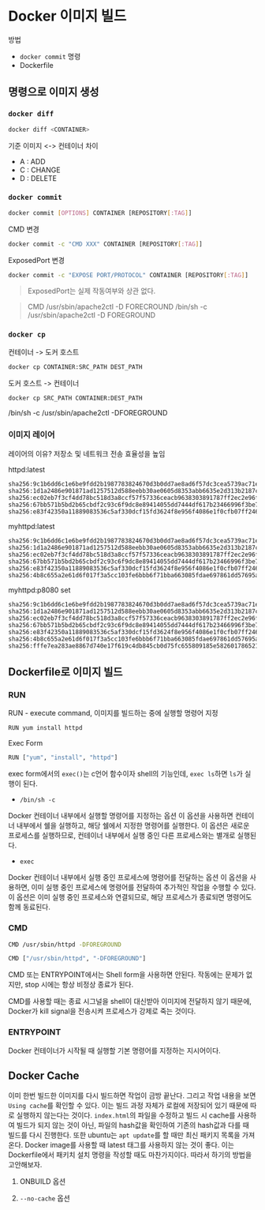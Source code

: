 # Docker 이미지 빌드

방법
- `docker commit` 명령
- Dockerfile

## 명령으로 이미지 생성
### `docker diff`

``` bash
docker diff <CONTAINER>
```

기준 이미지 <-> 컨테이너 차이
- A : ADD
- C : CHANGE
- D : DELETE

### `docker commit`

``` bash
docker commit [OPTIONS] CONTAINER [REPOSITORY[:TAG]]
```

CMD 변경
``` bash
docker commit -c "CMD XXX" CONTAINER [REPOSITORY[:TAG]]
```

ExposedPort 변경
``` bash
docker commit -c "EXPOSE PORT/PROTOCOL" CONTAINER [REPOSITORY[:TAG]]
```

> ExposedPort는 실제 작동여부와 상관 없다.

> CMD /usr/sbin/apache2ctl -D FORECROUND
> /bin/sh -c /usr/sbin/apache2ctl -D FOREGROUND

### `docker cp`
컨테이너 -> 도커 호스트

``` bash
docker cp CONTAINER:SRC_PATH DEST_PATH
```

도커 호스트 -> 컨테이너

``` bash
docker cp SRC_PATH CONTAINER:DEST_PATH
```

/bin/sh -c /usr/sbin/apache2ctl -DFOREGROUND

### 이미지 레이어
레이어의 이유?
저장소 및 네트워크 전송 효율성을 높임

httpd:latest
```
sha256:9c1b6dd6c1e6be9fdd2b1987783824670d3b0dd7ae8ad6f57dc3cea5739ac71e
sha256:1d1a2486e901871ad1257512d588eebb30ae0605d8353abb6635e2d313b2187c
sha256:ec02eb7f3cf4dd78bc518d3a8ccf57f57336ceacb9638303891787ff2ec2e96f
sha256:67bb571b5bd2b65cbdf2c93c6f9dc8e89414055dd7444df617b23466996f3be7
sha256:e83f42350a11889083536c5af330dcf15fd3624f8e956f4086e1f0cfb07ff246
```

myhttpd:latest
```
sha256:9c1b6dd6c1e6be9fdd2b1987783824670d3b0dd7ae8ad6f57dc3cea5739ac71e
sha256:1d1a2486e901871ad1257512d588eebb30ae0605d8353abb6635e2d313b2187c
sha256:ec02eb7f3cf4dd78bc518d3a8ccf57f57336ceacb9638303891787ff2ec2e96f
sha256:67bb571b5bd2b65cbdf2c93c6f9dc8e89414055dd7444df617b23466996f3be7
sha256:e83f42350a11889083536c5af330dcf15fd3624f8e956f4086e1f0cfb07ff246
sha256:4b8c655a2e61d6f017f3a5cc103fe6bbb6f71bba663085fdae697861dd57695a
```

myhttpd:p8080 set
```
sha256:9c1b6dd6c1e6be9fdd2b1987783824670d3b0dd7ae8ad6f57dc3cea5739ac71e
sha256:1d1a2486e901871ad1257512d588eebb30ae0605d8353abb6635e2d313b2187c
sha256:ec02eb7f3cf4dd78bc518d3a8ccf57f57336ceacb9638303891787ff2ec2e96f
sha256:67bb571b5bd2b65cbdf2c93c6f9dc8e89414055dd7444df617b23466996f3be7
sha256:e83f42350a11889083536c5af330dcf15fd3624f8e956f4086e1f0cfb07ff246
sha256:4b8c655a2e61d6f017f3a5cc103fe6bbb6f71bba663085fdae697861dd57695a
sha256:fffe7ea283ae8867d740e17f619c4db845cb0d75fc655809185e582601786521
```

## Dockerfile로 이미지 빌드

### RUN

RUN - execute command, 이미지를 빌드하는 중에 실행할 명령어 지정

``` bash
RUN yum install httpd
```

Exec Form

``` bash
RUN ["yum", "install", "httpd"]
```

exec form에서의 `exec()`는 c언어 함수이자 shell의 기능인데, `exec ls`하면 `ls`가 실행이 된다.

- `/bin/sh -c`

Docker 컨테이너 내부에서 실행할 명령어를 지정하는 옵션
이 옵션을 사용하면 컨테이너 내부에서 쉘을 실행하고, 해당 쉘에서 지정한 명령어를 실행한다.
이 옵션은 새로운 프로세스를 실행하므로, 컨테이너 내부에서 실행 중인 다른 프로세스와는 별개로 실행된다.

- `exec`

Docker 컨테이너 내부에서 실행 중인 프로세스에 명령어를 전달하는 옵션
이 옵션을 사용하면, 이미 실행 중인 프로세스에 명령어를 전달하여 추가적인 작업을 수행할 수 있다.
이 옵션은 이미 실행 중인 프로세스와 연결되므로, 해당 프로세스가 종료되면 명령어도 함께 동료된다.

### CMD

``` bash
CMD /usr/sbin/httpd -DFOREGROUND
```


``` bash
CMD ["/usr/sbin/httpd", "-DFOREGROUND"]
```

CMD 또는 ENTRYPOINT에서는 Shell form을 사용하면 안된다.
작동에는 문제가 없지만, stop 시에는 항상 비정상 종료가 된다.

CMD를 사용할 때는 종료 시그널을 shell이 대신받아 이미지에 전달하지 않기 때문에, Docker가 kill signal을 전송시켜 프로세스가 강제로 죽는 것이다.

### ENTRYPOINT

Docker 컨테이너가 시작될 때 실행할 기본 명령어를 지정하는 지시어이다.

## Docker Cache

이미 한번 빌드한 이미지를 다시 빌드하면 작업이 금방 끝난다. 그리고 작업 내용을 보면 `Using cache`를 확인할 수 있다. 이는 빌드 과정 자체가 로컬에 저장되어 있기 때문에 따로 실행하지 않는다는 것이다.
`index.html`의 파일을 수정하고 빌드 시 cache를 사용하여 빌드가 되지 않는 것이 아닌, 파일의 hash값을 확인하여 기존의 hash값과 다를 때 빌드를 다시 진행한다.
또한 ubuntu는 `apt update`를 할 때만 최신 패키지 목록을 가져온다.
Docker image를 사용할 때 latest 태그를 사용하지 않는 것이 좋다. 이는 Dockerfile에서 패키치 설치 명령을 작성할 때도 마찬가지이다. 따라서 하기의 방법을 고안해보자.

1. ONBUILD 옵션

2. `--no-cache` 옵션 

